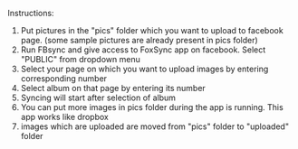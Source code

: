 Instructions:
1) Put pictures in the "pics" folder which you want to upload to facebook page. (some sample pictures are already present in pics folder)
2) Run FBsync and give access to FoxSync app on facebook. Select "PUBLIC" from dropdown menu
3) Select your page on which you want to upload images by entering corresponding number
4) Select album on that page by entering its number
5) Syncing will start after selection of album
6) You can put more images in pics folder during the app is running. This app works like dropbox
7) images which are uploaded are moved from "pics" folder to "uploaded" folder